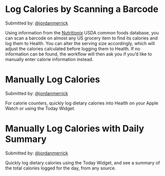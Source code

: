 # Log Calories by Scanning a Barcode

Submitted by: [@jordanmerrick](https://twitter.com/jordanmerrick)

Using information from the [Nutritionix](http://www.nutritionix.com/) USDA common foods database, you can scan a barcode on almost any US grocery item to find its calories and log them to Health. You can alter the serving size accordingly, which will adjust the calories calculated before logging them to Health. If no information can be found, the workflow will then ask you if you’d like to manually enter calorie information instead.

# Manually Log Calories

Submitted by: [@jordanmerrick](https://twitter.com/jordanmerrick)

For calorie counters, quickly log dietary calories into Health on your Apple Watch or using the Today Widget.

# Manually Log Calories with Daily Summary

Submitted by: [@jordanmerrick](https://twitter.com/jordanmerrick)

Quickly log dietary calories using the Today Widget, and see a summary of the total calories logged for the day, from any source.